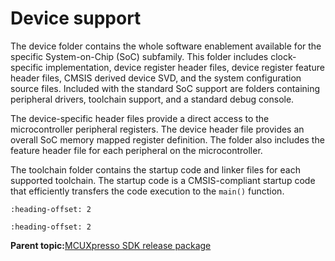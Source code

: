 # Device support 

The device folder contains the whole software enablement available for the specific System-on-Chip \(SoC\) subfamily. This folder includes clock-specific implementation, device register header files, device register feature header files, CMSIS derived device SVD, and the system configuration source files. Included with the standard SoC support are folders containing peripheral drivers, toolchain support, and a standard debug console.

The device-specific header files provide a direct access to the microcontroller peripheral registers. The device header file provides an overall SoC memory mapped register definition. The folder also includes the feature header file for each peripheral on the microcontroller.

The toolchain folder contains the startup code and linker files for each supported toolchain. The startup code is a CMSIS-compliant startup code that efficiently transfers the code execution to the `main()` function.


```{include} ../topics/board_support.md
:heading-offset: 2
```

```{include} ../topics/demo_applications_and_other_examples.md
:heading-offset: 2
```

**Parent topic:**[MCUXpresso SDK release package](../topics/mcuxpresso_sdk_release_package.md)

